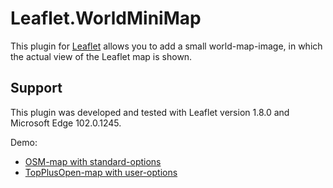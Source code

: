 Leaflet.WorldMiniMap
========================

This plugin for [Leaflet](https://leafletjs.com/) allows you to add a small world-map-image, in which the actual view of the Leaflet map is shown.

Support
-------
This plugin was developed and tested with Leaflet version 1.8.0 and Microsoft Edge 102.0.1245.

Demo:
* [OSM-map with standard-options](https://maneoverland.github.io/leaflet.WorldMiniMap/)
* [TopPlusOpen-map with user-options](https://maneoverland.github.io/leaflet.WorldMiniMap/tpo.html)
